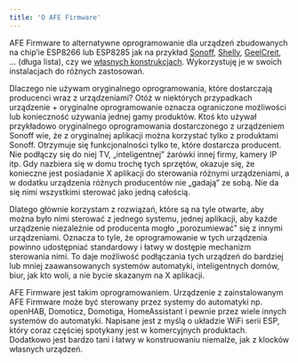 ```yaml
---
title: 'O AFE Firmware'
---
```


AFE Firmware to alternatywne oprogramowanie dla urządzeń zbudowanych na chip’ie ESP8266 lub ESP8285 jak na przykład [Sonoff](https://www.smartnydom.pl/przelacznik-sonoff/?target=_blank), [Shelly](https://www.smartnydom.pl/wlacznik-wifi-shelly-1/?target=_blank), [GeelCreit](https://www.smartnydom.pl/geekcreit-4ch-afe-firmware/?target=_blank), ... (długa lista), czy we [własnych konstrukcjach](https://www.smartnydom.pl/bezprzewodowy-czujnik-temperatury-oraz-wilgotnosci?target=_blank). Wykorzystuję je w swoich instalacjach do różnych zastosowań.

Dlaczego nie używam oryginalnego oprogramowania, które dostarczają producenci wraz z urządzeniami? Otóż w niektórych przypadkach urządzenie  + oryginalne oprogramowanie oznacza ograniczone możliwości lub konieczność używania jednej gamy produktów. Ktoś kto używał przykładowo oryginalnego oprogramowania dostarczonego z urządzeniem Sonoff wie, że z oryginalnej aplikacji można korzystać tylko z produktami Sonoff. Otrzymuje się  funkcjonalności tylko te, które dostarcza producent. Nie podłączy się do niej TV, „inteligentnej” żarówki innej firmy, kamery IP itp. Gdy nazbiera się w domu trochę tych sprzętów, okazuje się, że konieczne jest posiadanie X aplikacji do sterowania różnymi urządzeniami, a w dodatku urządzenia różnych producentów nie „gadają” ze sobą. Nie da się nimi wszystkimi sterować jako jedną całością.

Dlatego głównie korzystam z rozwiązań, które są na tyle otwarte, aby można było nimi sterować z jednego systemu, jednej aplikacji, aby każde urządzenie niezależnie od producenta mogło „porozumiewać” się z innymi urządzeniami. Oznacza to tyle, że oprogramowanie w tych urządzenia powinno udostępniać standardowy i łatwy w dostępie mechanizm sterowania nimi. To daje możliwość podłączania tych urządzeń do bardziej lub mniej zaawansowanych systemów automatyki, inteligentnych domów, biur, jak kto woli, a nie bycie skazanym na X aplikacji.

AFE Firmware jest takim oprogramowaniem. Urządzenie z zainstalowanym AFE Firmware może być sterowany przez systemy do automatyki np. openHAB, Domoticz, Domotiga, HomeAssistant i pewnie przez wiele innych systemów do automatyki. Napisane jest z myślą o układzie WiFi serii ESP, który coraz częściej spotykany jest w komercyjnych produktach. Dodatkowo jest bardzo tani i łatwy w konstruowaniu niemalże, jak z klocków własnych urządzeń.